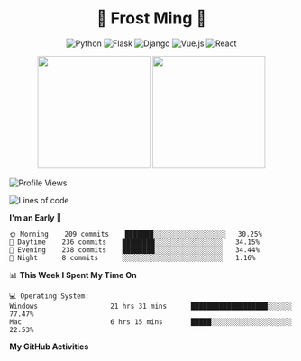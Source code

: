 <h1 align="center">🦄 Frost Ming 🐍</h1>

<div align="center">

![Python](https://img.shields.io/badge/-Python-%233776ab?logo=python&style=for-the-badge&logoColor=white)
![Flask](https://img.shields.io/badge/-Flask-%23eeeeee?logo=flask&style=for-the-badge&logoColor=black)
![Django](https://img.shields.io/badge/-Django-%23092E20?logo=django&style=for-the-badge&logoColor=white)
![Vue.js](https://img.shields.io/badge/-Vue.js-%234fc08d?logo=vue.js&style=for-the-badge&logoColor=white)
![React](https://img.shields.io/badge/-React-%2357d8fb?logo=react&style=for-the-badge&logoColor=white)

</div>

<p align="center">
  <img height="200" src="https://github-readme-stats.vercel.app/api?username=frostming&show_icons=true&theme=dracula&include_all_commits=true" />
  <img height="200" src="https://github-readme-stats.vercel.app/api/top-langs/?username=frostming&theme=dracula&show_icons=true" />
</p>

<!--START_SECTION:waka-->
![Profile Views](http://img.shields.io/badge/Profile%20Views-10-blue)

![Lines of code](https://img.shields.io/badge/From%20Hello%20World%20I%27ve%20Written-15.6%20million%20lines%20of%20code-blue)

**I'm an Early 🐤** 

```text
🌞 Morning    209 commits    ███████░░░░░░░░░░░░░░░░░░   30.25% 
🌆 Daytime    236 commits    ████████░░░░░░░░░░░░░░░░░   34.15% 
🌃 Evening    238 commits    ████████░░░░░░░░░░░░░░░░░   34.44% 
🌙 Night      8 commits      ░░░░░░░░░░░░░░░░░░░░░░░░░   1.16%

```


📊 **This Week I Spent My Time On** 

```text
💻 Operating System: 
Windows                  21 hrs 31 mins      ███████████████████░░░░░░   77.47% 
Mac                      6 hrs 15 mins       █████░░░░░░░░░░░░░░░░░░░░   22.53%

```


<!--END_SECTION:waka-->

**My GitHub Activities**

<!--START_SECTION:activity-->

<!--END_SECTION:activity-->
